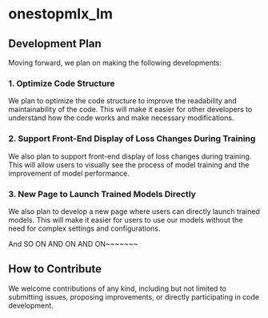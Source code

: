 # onestopmlx_lm


## Development Plan

Moving forward, we plan on making the following developments:

### 1. Optimize Code Structure

We plan to optimize the code structure to improve the readability and maintainability of the code. This will make it easier for other developers to understand how the code works and make necessary modifications.

### 2. Support Front-End Display of Loss Changes During Training

We also plan to support front-end display of loss changes during training. This will allow users to visually see the process of model training and the improvement of model performance.

### 3. New Page to Launch Trained Models Directly

We also plan to develop a new page where users can directly launch trained models. This will make it easier for users to use our models without the need for complex settings and configurations.


And SO ON AND ON AND ON~~~~~~~

## How to Contribute

We welcome contributions of any kind, including but not limited to submitting issues, proposing improvements, or directly participating in code development.

